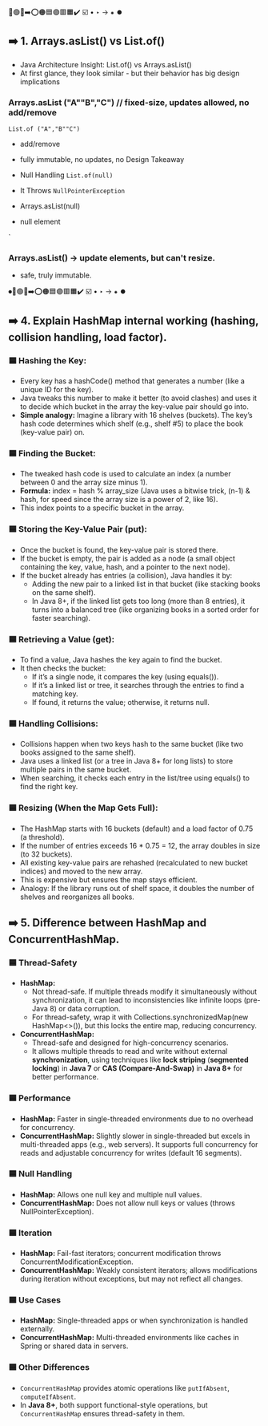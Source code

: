 🔵🟢🔴➡️⭕🟠🟦🟣🟥🟧✔️ ☑️ • ‣ → ⁕ ⏺️

## ➡️ 1. Arrays.asList() vs List.of()

- Java Architecture Insight: List.of() vs Arrays.asList()
- At first glance, they look similar - but their behavior has big design implications

### Arrays.asList ("A""B","C") // fixed-size, updates allowed, no add/remove

`List.of ("A","B""C")`

- add/remove
- fully immutable, no updates, no Design Takeaway

- Null Handling
  `List.of(null)`
- It Throws `NullPointerException`
- Arrays.asList(null)
- null element

`

### Arrays.asList() → update elements, but can't resize.

- safe, truly immutable.

⏺🔵🟢🔴➡️⭕🟠🟦🟣🟥🟧✔️ ☑️ • ‣ → ⁕ ⏺️

## ➡️ 4. Explain HashMap internal working (hashing, collision handling, load factor).

### 🟦 Hashing the Key:

- Every key has a hashCode() method that generates a number (like a unique ID for the key).
- Java tweaks this number to make it better (to avoid clashes) and uses it to decide which bucket in the array the key-value pair should go into.
- **Simple analogy:** Imagine a library with 16 shelves (buckets). The key’s hash code determines which shelf (e.g., shelf #5) to place the book (key-value pair) on.

### 🟦 Finding the Bucket:

- The tweaked hash code is used to calculate an index (a number between 0 and the array size minus 1).
- **Formula:** index = hash % array_size (Java uses a bitwise trick, (n-1) & hash, for speed since the array size is a power of 2, like 16).
- This index points to a specific bucket in the array.

### 🟦 Storing the Key-Value Pair (put):

- Once the bucket is found, the key-value pair is stored there.
- If the bucket is empty, the pair is added as a node (a small object containing the key, value, hash, and a pointer to the next node).
- If the bucket already has entries (a collision), Java handles it by:
  - Adding the new pair to a linked list in that bucket (like stacking books on the same shelf).
  - In Java 8+, if the linked list gets too long (more than 8 entries), it turns into a balanced tree (like organizing books in a sorted order for faster searching).

### 🟦 Retrieving a Value (get):

- To find a value, Java hashes the key again to find the bucket.
- It then checks the bucket:
  - If it’s a single node, it compares the key (using equals()).
  - If it’s a linked list or tree, it searches through the entries to find a matching key.
  - If found, it returns the value; otherwise, it returns null.

### 🟦 Handling Collisions:

- Collisions happen when two keys hash to the same bucket (like two books assigned to the same shelf).
- Java uses a linked list (or a tree in Java 8+ for long lists) to store multiple pairs in the same bucket.
- When searching, it checks each entry in the list/tree using equals() to find the right key.

### 🟦 Resizing (When the Map Gets Full):

- The HashMap starts with 16 buckets (default) and a load factor of 0.75 (a threshold).
- If the number of entries exceeds 16 \* 0.75 = 12, the array doubles in size (to 32 buckets).
- All existing key-value pairs are rehashed (recalculated to new bucket indices) and moved to the new array.
- This is expensive but ensures the map stays efficient.
- Analogy: If the library runs out of shelf space, it doubles the number of shelves and reorganizes all books.

## ➡️ 5. Difference between HashMap and ConcurrentHashMap.

### 🟦 Thread-Safety

- **HashMap:**
  - Not thread-safe. If multiple threads modify it simultaneously without synchronization, it can lead to inconsistencies like infinite loops (pre-Java 8) or data corruption.
  - For thread-safety, wrap it with Collections.synchronizedMap(new HashMap<>()), but this locks the entire map, reducing concurrency.
- **ConcurrentHashMap:**
  - Thread-safe and designed for high-concurrency scenarios.
  - It allows multiple threads to read and write without external **synchronization**, using techniques like **lock striping** (**segmented locking**) in **Java 7** or **CAS (Compare-And-Swap)** in **Java 8+** for better performance.

### 🟦 Performance

- **HashMap:** Faster in single-threaded environments due to no overhead for concurrency.
- **ConcurrentHashMap:** Slightly slower in single-threaded but excels in multi-threaded apps (e.g., web servers). It supports full concurrency for reads and adjustable concurrency for writes (default 16 segments).

### 🟦 Null Handling

- **HashMap:** Allows one null key and multiple null values.
- **ConcurrentHashMap:** Does not allow null keys or values (throws NullPointerException).

### 🟦 Iteration

- **HashMap:** Fail-fast iterators; concurrent modification throws ConcurrentModificationException.
- **ConcurrentHashMap:** Weakly consistent iterators; allows modifications during iteration without exceptions, but may not reflect all changes.

### 🟦 Use Cases

- **HashMap:** Single-threaded apps or when synchronization is handled externally.
- **ConcurrentHashMap:** Multi-threaded environments like caches in Spring or shared data in servers.

### 🟦 Other Differences

- `ConcurrentHashMap` provides atomic operations like `putIfAbsent`, `computeIfAbsent`.
- In **Java 8+**, both support functional-style operations, but `ConcurrentHashMap` ensures thread-safety in them.
